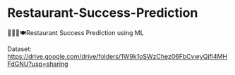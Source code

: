 # Restaurant-Success-Prediction
👩🏻‍🍳🍽️Restaurant Success Prediction using ML

Dataset: https://drive.google.com/drive/folders/1W9k1oSWzChez06FbCvwyQjfl4MHFdGNU?usp=sharing
